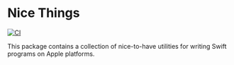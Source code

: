 # Nice Things

[![CI](https://github.com/jessetipton/swift-nice-things/actions/workflows/ci.yml/badge.svg?branch=main)](https://github.com/jessetipton/swift-nice-things/actions/workflows/ci.yml)

This package contains a collection of nice-to-have utilities for writing Swift programs on Apple platforms.
